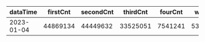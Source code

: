 |dataTime|firstCnt|secondCnt|thirdCnt|fourCnt|winCnt|vrate|wrate|
|-|-|-|-|-|-|-|-|
|2023-01-04|44869134|44449632|33525051|7541241|5376910|99.6%|12.8%|